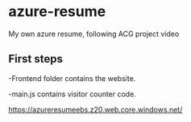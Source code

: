 # azure-resume
My own azure resume, following ACG project video

## First steps

-Frontend folder contains the website.
 
-main.js contains visitor counter code.

https://azureresumeebs.z20.web.core.windows.net/